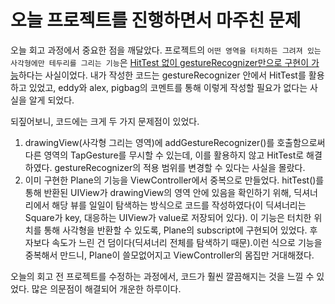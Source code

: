 # 오늘 프로젝트를 진행하면서 마주친 문제

오늘 회고 과정에서 중요한 점을 깨달았다. 프로젝트의 `어떤 영역을 터치하든 그려져 있는 사각형에만 테두리를 그리는 기능`은 <U>HitTest 없이 gestureRecognizer만으로 구현이 가능</U>하다는 사실이었다. 내가 작성한 코드는 gestureRecognizer 안에서 HitTest를 활용하고 있었고, eddy와 alex, pigbag의 코멘트를 통해 이렇게 작성할 필요가 없다는 사실을 알게 되었다.

되짚어보니, 코드에는 크게 두 가지 문제점이 있었다.
1. drawingView(사각형 그리는 영역)에 addGestureRecognizer()를 호출함으로써 다른 영역의 TapGesture를 무시할 수 있는데, 이를 활용하지 않고 HitTest로 해결하였다. gestureRecognizer의 적용 범위를 변경할 수 있다는 사실을 몰랐다.
2. 이미 구현한 Plane의 기능을 ViewController에서 중복으로 만들었다. hitTest()를 통해 반환된 UIView가 drawingView의 영역 안에 있음을 확인하기 위해, 딕셔너리에서 해당 뷰를 일일이 탐색하는 방식으로 코드를 작성하였다(이 딕셔너리는 Square가 key, 대응하는 UIView가 value로 저장되어 있다). 이 기능은 터치한 위치를 통해 사각형을 반환할 수 있도록, Plane의 subscript에 구현되어 있었다. 후자보다 속도가 느린 건 덤이다(딕셔너리 전체를 탐색하기 때문).이런 식으로 기능을 중복해서 만드니, Plane이 쓸모없어지고 ViewController의 몸집만 거대해졌다.

오늘의 회고 전 프로젝트를 수정하는 과정에서, 코드가 훨씬 깔끔해지는 것을 느낄 수 있었다. 많은 의문점이 해결되어 개운한 하루이다.